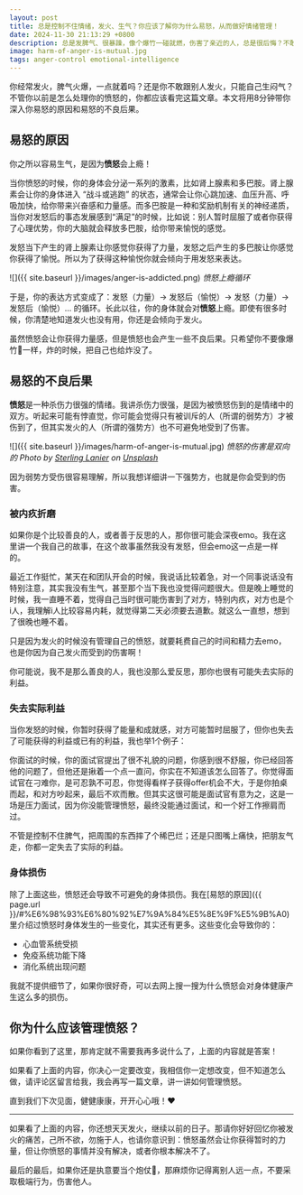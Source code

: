 ```yaml
---
layout: post
title: 总是控制不住情绪，发火、生气？你应该了解你为什么易怒，从而做好情绪管理！
date: 2024-11-30 21:13:29 +0800
description: 总是发脾气、很暴躁，像个爆竹一碰就燃，伤害了亲近的人，总是很后悔？不敢跟别人发火，只能自己生闷气？不管你是怎样处理你的愤怒的，你都应该看这篇文章。这篇文章带你深入你易怒的原因和易怒的不良后果。
image: harm-of-anger-is-mutual.jpg
tags: anger-control emotional-intelligence
---
```


<!-- 如果你更喜欢看视频，请直接看下面这个视频：
 <iframe class="video_frame bilibili" src="//player.bilibili.com/player.html?bvid=[todo]&page=1&autoplay=0" scrolling="no" border="0" frameborder="no" framespacing="0" allowfullscreen="true"> </iframe> 
 -->

你经常发火，脾气火爆，一点就着吗？还是你不敢跟别人发火，只能自己生闷气？不管你以前是怎么处理你的愤怒的，你都应该看完这篇文章。本文将用8分钟带你深入你易怒的原因和易怒的不良后果。

## 易怒的原因

你之所以容易生气，是因为**愤怒**会上瘾！

当你愤怒的时候，你的身体会分泌一系列的激素，比如肾上腺素和多巴胺。肾上腺素会让你的身体进入 “战斗或逃跑” 的状态，通常会让你心跳加速、血压升高、呼吸加快，给你带来兴奋感和力量感。而多巴胺是一种和奖励机制有关的神经递质，当你对发怒后的事态发展感到“满足”的时候，比如说：别人暂时屈服了或者你获得了心理优势，你的大脑就会释放多巴胺，给你带来愉悦的感觉。

发怒当下产生的肾上腺素让你感觉你获得了力量，发怒之后产生的多巴胺让你感觉你获得了愉悦。所以为了获得这种愉悦你就会倾向于用发怒来表达。

![]({{ site.baseurl }}/images/anger-is-addicted.png)
*愤怒上瘾循环*

于是，你的表达方式变成了：发怒（力量）-> 发怒后（愉悦）-> 发怒（力量）-> 发怒后（愉悦）... 的循环。长此以往，你的身体就会对**愤怒**上瘾。即使有很多时候，你清楚地知道发火也没有用，你还是会倾向于发火。


虽然愤怒会让你获得力量感，但是愤怒也会产生一些不良后果。只希望你不要像爆竹🧨一样，炸的时候，把自己也给炸没了。

## 易怒的不良后果

**愤怒**是一种杀伤力很强的情绪。我讲杀伤力很强，是因为被愤怒伤到的是情绪中的双方。听起来可能有悖直觉，你可能会觉得只有被训斥的人（所谓的弱势方）才被伤到了，但其实发火的人（所谓的强势方）也不可避免地受到了伤害。

![]({{ site.baseurl }}/images/harm-of-anger-is-mutual.jpg)
*愤怒的伤害是双向的 Photo by <a href="https://unsplash.com/@sterlinglanier?utm_content=creditCopyText&utm_medium=referral&utm_source=unsplash">Sterling Lanier</a> on <a href="https://unsplash.com/photos/polar-bear-on-gray-rock-c6VX5t3Ftg8?utm_content=creditCopyText&utm_medium=referral&utm_source=unsplash">Unsplash</a>*

因为弱势方受伤很容易理解，所以我想详细讲一下强势方，也就是你会受到的伤害。

### 被内疚折磨

如果你是个比较善良的人，或者善于反思的人，那你很可能会深夜emo。我在这里讲一个我自己的故事，在这个故事虽然我没有发怒，但会emo这一点是一样的。

最近工作挺忙，某天在和团队开会的时候，我说话比较着急，对一个同事说话没有特别注意，其实我没有生气，甚至那个当下我也没觉得问题很大。但是晚上睡觉的时候，我一直睡不着，觉得自己当时很可能伤害到了对方，特别内疚，对方也是个i人，我理解i人比较容易内耗，就觉得第二天必须要去道歉。就这么一直想，想到了很晚也睡不着。

只是因为发火的时候没有管理自己的愤怒，就要耗费自己的时间和精力去emo，也是你因为自己发火而受到的伤害啊！

你可能说，我不是那么善良的人，我也没那么爱反思，那你也很有可能失去实际的利益。

### 失去实际利益

当你发怒的时候，你暂时获得了能量和成就感，对方可能暂时屈服了，但你也失去了可能获得的利益或已有的利益，我也举1个例子：

你面试的时候，你的面试官提出了很不礼貌的问题，你感到很不舒服，你已经回答他的问题了，但他还是揪着一个点一直问，你实在不知道该怎么回答了。你觉得面试官在刁难你，是可忍孰不可忍，你觉得看样子获得offer机会不大，于是你拍桌而起，和对方吵起来，最后不欢而散。但其实这很可能是面试官有意为之，这是一场是压力面试，因为你没能管理愤怒，最终没能通过面试，和一个好工作擦肩而过。

不管是控制不住脾气，把周围的东西摔了个稀巴烂；还是只图嘴上痛快，把朋友气走，你都一定失去了实际的利益。

### 身体损伤

除了上面这些，愤怒还会导致不可避免的身体损伤。我在[易怒的原因]({{ page.url }}/#%E6%98%93%E6%80%92%E7%9A%84%E5%8E%9F%E5%9B%A0)里介绍过愤怒时身体发生的一些变化，其实还有更多。这些变化会导致你的：

- 心血管系统受损
- 免疫系统功能下降
- 消化系统出现问题

我就不提供细节了，如果你很好奇，可以去网上搜一搜为什么愤怒会对身体健康产生这么多的损伤。

## 你为什么应该管理愤怒？

如果你看到了这里，那肯定就不需要我再多说什么了，上面的内容就是答案！

如果看了上面的内容，你决心一定要改变，我相信你一定想改变，但不知道怎么做，请评论区留言给我，我会再写一篇文章，讲一讲如何管理愤怒。

直到我们下次见面，健健康康，开开心心哦！❤️

---

如果看了上面的内容，你还想天天发火，继续以前的日子。那请你好好回忆你被发火的痛苦，己所不欲，勿施于人，也请你意识到：愤怒虽然会让你获得暂时的力量，但让你愤怒的事情并没有解决，或者你根本解决不了。

最后的最后，如果你还是执意要当个炮仗🧨，那麻烦你记得离别人远一点，不要采取极端行为，伤害他人。


